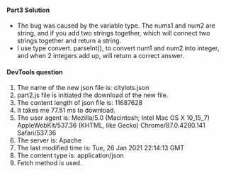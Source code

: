 #### Part3 Solution ####
- The bug was caused by the variable type. The nums1 and num2 are string, and if you add two strings together, which will connect two strings together and return a string.
- I use type convert. parseInt(), to convert num1 and num2 into integer, and when 2 integers add up, will return a correct answer.

#### DevTools question ####
1. The name of the new json file is: citylots.json
2. part2.js file is initiated the download of the new file.
3. The content length of json file is: 11687628
4. It takes me 77.51 ms to download. 
5. The user agent is: Mozilla/5.0 (Macintosh; Intel Mac OS X 10_15_7) AppleWebKit/537.36 (KHTML, like Gecko) Chrome/87.0.4280.141 Safari/537.36
6. The server is: Apache
7. The last modified time is: Tue, 26 Jan 2021 22:14:13 GMT
8. The content type is: application/json 
9. Fetch method is used. 
